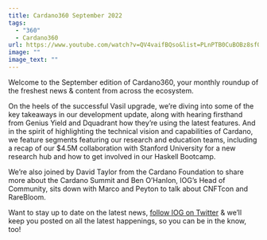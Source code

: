 ```yaml
---
title: Cardano360 September 2022
tags:
  - "360"
  - Cardano360
url: https://www.youtube.com/watch?v=QV4vaifBQso&list=PLnPTB0CuBOBz8sfQOgpZJwM4dswLm2WKs&index=4
image: ""
image_text: ""
---
```


Welcome to the September edition of Cardano360, your monthly roundup of the freshest news & content from across the ecosystem.

On the heels of the successful Vasil upgrade, we’re diving into some of the key takeaways in our development update, along with hearing firsthand from Genius Yield and Dquadrant how they’re using the latest features. And in the spirit of highlighting the technical vision and capabilities of Cardano, we feature segments featuring our research and education teams, including a recap of our $4.5M collaboration with Stanford University for a new research hub and how to get involved in our Haskell Bootcamp.

We’re also joined by David Taylor from the Cardano Foundation to share more about the Cardano Summit and Ben O’Hanlon, IOG’s Head of Community, sits down with Marco and Peyton to talk about CNFTcon and RareBloom.

Want to stay up to date on the latest news, [follow IOG on Twitter](https://twitter.com/InputOutputHK) & we’ll keep you posted on all the latest happenings, so you can be in the know, too!
